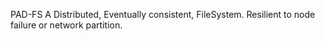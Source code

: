 PAD-FS
A Distributed, Eventually consistent, FileSystem. Resilient to node failure or network partition. 
